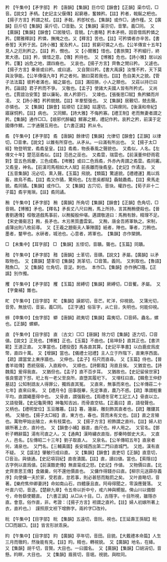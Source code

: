 <!-- { "loadSidebar": true } -->
矜	【午集中】【矛字部】	矜	【唐韻】【集韻】巨巾切【韻會】【正韻】渠巾切，□音。【說文】矛柄。【史記主父偃傳】起窮巷，奮棘矜。【註】矜者，戟鋋之杷也。【揚子方言】矜謂之杖。【註】矛戟，矜卽杖也。【集韻】或作□，通作槿。又【廣韻】巨斤切【集韻】渠斤切，□音勤。又【集韻】渠京切，音擎。義□同。　又【廣韻】【集韻】【韻會】□居陵切，音兢。【六書略】矜本矛柄，因音借爲矜憐之矜。【爾雅釋訓】矜憐，撫掩之也。又【釋言】苦也。【註】可矜憐者亦辛苦。【書泰誓】天矜于民。【詩小雅】爰及矜人。【註】貧窮可憐之人也。【公羊傳宣十五年】見人之厄則矜之。【註】矜，憫也。　又【小爾雅】惜也。【書旅獒】不矜細行，終累大德。【註】矜，憐惜之意。【傳】矜持也。　又【博雅】危也。【詩小雅】居以凶矜。【箋】凶危之地，謂四裔也。　又哀也。【揚子方言】齊魯之閒曰矜。　又遽也。【揚子方言】秦晉或曰矜。或曰遽。　又自賢曰矜。【書大禹謨】汝惟不矜，天下莫與汝爭能。【公羊傳僖九年】矜之者何。猶曰莫若我也。【註】色自美大之貌。【管子法法篇】彼矜者滿也，細之屬也。【註】滿招損，小人之類也。　又莊以持已曰矜。【論語】君子矜而不爭。　又敬也。【孟子】使諸大夫國人皆有所矜式。　又尚也。【賈誼治安策】嬰以廉恥，故人矜節行。　又竦也。【張衡思□賦】魚矜鱗而幷凌。　又【詩小雅】矜矜兢兢。【註】羊羣堅强也。　又【集韻】居覲切，兢去聲。亦憐也。　又【集韻】【韻會】姑頑切【正韻】姑還切。□與瘝同。【後漢和帝紀】寤寐恫矜。【註】病也。　又同鰥。【詩大雅】不侮矜寡。【禮王制】老而無妻者謂之矜。【集韻】通作□□。【琅邪代醉編】鰥寡之鰥，禮記作矜。哀矜之矜，前漢于定國傳作鰥。二字通聲互用也。　【六書正譌】矜从令。 

矞	【午集中】【矛字部】	矞	【唐韻】餘律切【集韻】允律切【韻會】【正韻】以律切，□音聿。【說文】以錐有所穿也。从矛从。一曰滿有所出也。　又【揚子太□經】物登明堂，矞矞皇皇。【註】矞矞，物長春風之聲貌也。　又矞似，人名。【左傳文十年】楚范巫矞似。【註】范邑之巫也。　又矞雲，瑞雲也。【前漢董仲舒雨雹對】雲五色爲慶，三色成矞。【埤雅】或曰二色爲矞，外赤內靑謂之矞雲。矞同霱。　又矞皇，神名。【前漢司馬相如大人賦】前長離而後矞皇。【史記】作潏湟。　又【五音集韻】况必切，熏入聲。【玉篇】飛貌。【類篇】驚遽貌。【禮禮運】鳳以爲畜，故鳥不矞。【註】矞又作獝，驚飛也。【左思吳都賦】驫駥飍矞。【註】衆馬走貌。矞同獝。【集韻】或作□。　又【集韻】古穴切，音玦。權詐也。【荀子非十二子篇】矞宇嵬瑣。【註】矞同譎。

矟	【午集中】【矛字部】	矟	【廣韻】所角切【集韻】【韻會】【正韻】色角切，□音朔。【博雅】矛也。【釋名】矛長丈八尺曰矟，馬上所持，言其矟矟便殺也。【晉書劉邁傳】桓敬道戲馬事前，以矟擬殷仲堪。邁謂敬道曰：馬矟有餘，精理不足。【宋史儀衞志】矟，長矛也。木刃黑質盡雲氣。　又矟，唐金吾將軍執之。宋制，鹵簿出則八枚前導。　又【王羲之題衞夫人筆陣圖】紙者，陣也。筆者，刀矟也。墨者，鍪甲也。水硏者，城池也。心意者，將軍也。　【集韻】亦作槊鎙。

□	【未集中】【耳字部】	□	【集韻】五怪切，音聵。聾也。【玉篇】同聵。

矠	【午集中】【矛字部】	矠	【唐韻】士革切，音賾。【說文】矛屬。【廣韻】以矛取物也。　又【廣韻】楚革切【集韻】測革切，□音策。義同。　又刺取也。【魯語】矠魚□。　又【集韻】仕角切，音浞。刺也。　本作□。【集韻】亦作捔□簎。【正譌】別作擉。

矡	【午集中】【矛字部】	矡	【玉篇】居縛切【集韻】厥縛切，□音矍。矛屬。　又【字彙補】錐也。

盳	【午集中】【目字部】	盳	【集韻】謨郞切，音芒。盳洋，仰視貌。　又蒲光切，音旁。無放切，音妄。義□同。　【正字通】俗盲字，从亡目，失明也。何能仰視。

蛳	【申集中】【虫字部】	螄	【唐韻】疏夷切【集韻】霜夷切，□音師。蟲名，螺也。【正韻】螺螄。

直	【午集中】【目字部】	直	〔古文〕□□【唐韻】除力切【集韻】逐力切，□音値。【說文】正見也。【博雅】正也。【玉篇】不曲也。【易坤卦】直其正也。【書洪範】王道正直。　又準當也。【禮投壺】馬各直其算。【史記平準書】以白鹿皮爲皮幣，直四十萬。　又【增韻】當也。【儀禮士冠禮】主人立于阼階下，直東序西面。【疏】謂當堂上東序牆也。　又伸也。【孟子】枉尺而直尋。　又【玉篇】侍也。【晉書羊祜傳】悉統宿衞，入直殿中。　又順也。【詩鄭風】洵直且侯。　又猶宜也。【詩魏風】爰得我直。　又猶但也。【孟子】直不百步耳。　又猶故也。【史記留侯世家】張良嘗遊下邳，圯上有一老父至良所，直墮其履圯下。　又埋枉曰直。【韓愈王仲舒墓誌】公知制誥友人得罪公，獨爲直其冤。　又直來，無事而來也。【公羊傳莊二十七年】直來曰來。　又【禮月令】田事旣畢，先定準直，農乃不惑。【疏】準謂輕重平均，直謂繩墨得中也。　又骨直，謂强毅也。【周禮冬官考工記工人】骨直以立。　又語發聲。【史記龜筴傳】神龜知吉凶，而骨直空枯。【正義曰】直，語發聲也。　又柄也。【禮明堂位】玉豆雕篹。【註】篹，籩屬，雕刻飾其直者也。【疏】雕鏤其柄。　又殖也。【揚子太□經】直，東方也，春也。質而未有文也。【註】直之言殖也。萬物甲始出殖立，未有枝葉也。　又【揚子方言】袒飾謂之直袊。【註】婦人初嫁所著上衣，直袊也。　又【韻會小補】器直，曲尺也。梓人用之。　又官名。【鄧析子轉辭篇】湯有司直之人。又【通典】漢時繡衣直指，卽秦時御史大夫。　又直人，邑名。【左傳昭二十三年】劉子取直人。　又泉名。【公羊傳昭五年】直泉者何，涌泉也。　又門名。【三輔黃圖】長安城西出第二門曰直城門。　又姓。漢有直不疑。　又【諡法】肇敏行成曰直。　又【集韻】【韻會】直吏切【正韻】直意切，□音治。與値通。【史記項羽紀】直夜潰圍。【註】直，讀曰値。當也。【索隱曰】古字例以直爲値。【前漢酷吏傳】無直甯成之怒。【史記】作値。　又物價曰直。【北史齊景思王傳】食雞羹，何不還他價直也。　又傭作得錢亦曰直。【柳宗元送薛存義序】向使傭一夫於家，受若直，怠若事，則必甚怒而黜罰之矣。　又叶直略切，音著。【樂府焦仲卿妻詩】命如南山石，四體康且直。阿母得聞之，零淚應聲落。　又叶直六切，音逐。【楚辭九章】令五帝以折中兮，戒六神與嚮服。俾山川以備御兮，命咎繇使聽直。　【六書正譌】从□从十目。□，古隱字。十目所視，雖隱亦直。會意。俗作直，非。考證：〔【揚子方言】袒謂之直衿。【註】婦人初嫁所著上衣，直衿也。〕　謹照原文袒下增飾字。兩衿字□改袊。 

盶	【午集中】【目字部】	盶	【集韻】五遠切，音阮。視也。【王延壽王孫賦】盶□□而踧□。【註】皆言形狀乖戾。

盷	【午集中】【目字部】	盷	【廣韻】亭年切，音田。目貌。【大戴禮本命篇】人生三月而徹盷，然後能有見。【註】盷，精也，轉視貌。　又【廣韻】地名，在絳。　又【集韻】胡千切，音賢。大目也。一曰國名。　又【廣韻】【集韻】□胡涓切，音懸。盷瞑，大目也。　又【集韻】眉貧切，音珉。視貌。與盿同。

